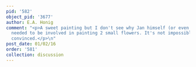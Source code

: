 ```yaml
---
pid: '582'
object_pid: '3677'
author: E.A. Honig
comment: "<p>A sweet painting but I don't see why Jan himself (or even his workshop)
  needed to be involved in painting 2 small flowers. It's not impossible but I'm not
  convinced.</p>\n"
post_date: 01/02/16
order: '581'
collection: discussion
---
```

